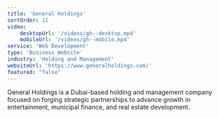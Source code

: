 ```yaml
---
title: 'General Holdings'
sortOrder: 11
video:
    desktopUrl: '/videos/gh--desktop.mp4'
    mobileUrl: '/videos/gh--mobile.mp4'
service: 'Web Development'
type: 'Business Website'
industry: 'Holding and Management'
websiteUrl: 'https://www.generalholdings.com/'
featured: "false"
---
```


General Holdings is a Dubai-based holding and management company focused on forging strategic partnerships to advance growth in entertainment, municipal finance, and real estate development.